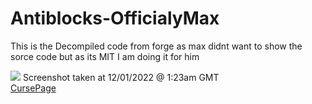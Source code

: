 # Antiblocks-OfficialyMax

This is the Decompiled code from forge as max didnt want to show the sorce code but as its MIT I am doing it for him

![](https://ss.manmaed.net/1669857536.png)
Screenshot taken at 12/01/2022 @ 1:23am GMT<br/>
[CursePage](https://www.curseforge.com/minecraft/mc-mods/antiblock)
